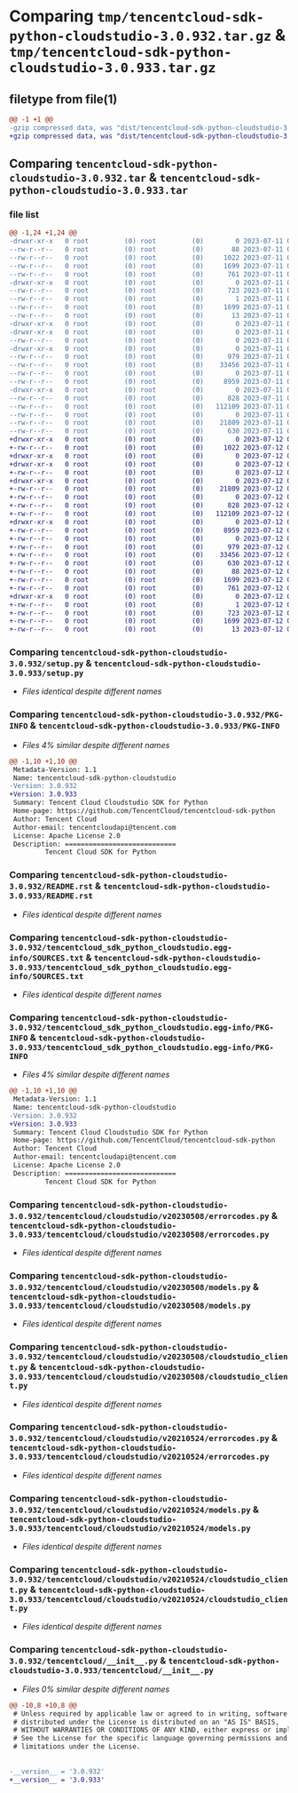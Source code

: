 # Comparing `tmp/tencentcloud-sdk-python-cloudstudio-3.0.932.tar.gz` & `tmp/tencentcloud-sdk-python-cloudstudio-3.0.933.tar.gz`

## filetype from file(1)

```diff
@@ -1 +1 @@
-gzip compressed data, was "dist/tencentcloud-sdk-python-cloudstudio-3.0.932.tar", last modified: Tue Jul 11 00:36:47 2023, max compression
+gzip compressed data, was "dist/tencentcloud-sdk-python-cloudstudio-3.0.933.tar", last modified: Wed Jul 12 00:23:21 2023, max compression
```

## Comparing `tencentcloud-sdk-python-cloudstudio-3.0.932.tar` & `tencentcloud-sdk-python-cloudstudio-3.0.933.tar`

### file list

```diff
@@ -1,24 +1,24 @@
-drwxr-xr-x   0 root         (0) root         (0)        0 2023-07-11 00:36:47.000000 tencentcloud-sdk-python-cloudstudio-3.0.932/
--rw-r--r--   0 root         (0) root         (0)       88 2023-07-11 00:36:47.000000 tencentcloud-sdk-python-cloudstudio-3.0.932/setup.cfg
--rw-r--r--   0 root         (0) root         (0)     1022 2023-07-11 00:36:47.000000 tencentcloud-sdk-python-cloudstudio-3.0.932/setup.py
--rw-r--r--   0 root         (0) root         (0)     1699 2023-07-11 00:36:47.000000 tencentcloud-sdk-python-cloudstudio-3.0.932/PKG-INFO
--rw-r--r--   0 root         (0) root         (0)      761 2023-07-11 00:36:47.000000 tencentcloud-sdk-python-cloudstudio-3.0.932/README.rst
-drwxr-xr-x   0 root         (0) root         (0)        0 2023-07-11 00:36:47.000000 tencentcloud-sdk-python-cloudstudio-3.0.932/tencentcloud_sdk_python_cloudstudio.egg-info/
--rw-r--r--   0 root         (0) root         (0)      723 2023-07-11 00:36:47.000000 tencentcloud-sdk-python-cloudstudio-3.0.932/tencentcloud_sdk_python_cloudstudio.egg-info/SOURCES.txt
--rw-r--r--   0 root         (0) root         (0)        1 2023-07-11 00:36:47.000000 tencentcloud-sdk-python-cloudstudio-3.0.932/tencentcloud_sdk_python_cloudstudio.egg-info/dependency_links.txt
--rw-r--r--   0 root         (0) root         (0)     1699 2023-07-11 00:36:47.000000 tencentcloud-sdk-python-cloudstudio-3.0.932/tencentcloud_sdk_python_cloudstudio.egg-info/PKG-INFO
--rw-r--r--   0 root         (0) root         (0)       13 2023-07-11 00:36:47.000000 tencentcloud-sdk-python-cloudstudio-3.0.932/tencentcloud_sdk_python_cloudstudio.egg-info/top_level.txt
-drwxr-xr-x   0 root         (0) root         (0)        0 2023-07-11 00:36:47.000000 tencentcloud-sdk-python-cloudstudio-3.0.932/tencentcloud/
-drwxr-xr-x   0 root         (0) root         (0)        0 2023-07-11 00:36:47.000000 tencentcloud-sdk-python-cloudstudio-3.0.932/tencentcloud/cloudstudio/
--rw-r--r--   0 root         (0) root         (0)        0 2023-07-11 00:36:47.000000 tencentcloud-sdk-python-cloudstudio-3.0.932/tencentcloud/cloudstudio/__init__.py
-drwxr-xr-x   0 root         (0) root         (0)        0 2023-07-11 00:36:47.000000 tencentcloud-sdk-python-cloudstudio-3.0.932/tencentcloud/cloudstudio/v20230508/
--rw-r--r--   0 root         (0) root         (0)      979 2023-07-11 00:36:47.000000 tencentcloud-sdk-python-cloudstudio-3.0.932/tencentcloud/cloudstudio/v20230508/errorcodes.py
--rw-r--r--   0 root         (0) root         (0)    33456 2023-07-11 00:36:47.000000 tencentcloud-sdk-python-cloudstudio-3.0.932/tencentcloud/cloudstudio/v20230508/models.py
--rw-r--r--   0 root         (0) root         (0)        0 2023-07-11 00:36:47.000000 tencentcloud-sdk-python-cloudstudio-3.0.932/tencentcloud/cloudstudio/v20230508/__init__.py
--rw-r--r--   0 root         (0) root         (0)     8959 2023-07-11 00:36:47.000000 tencentcloud-sdk-python-cloudstudio-3.0.932/tencentcloud/cloudstudio/v20230508/cloudstudio_client.py
-drwxr-xr-x   0 root         (0) root         (0)        0 2023-07-11 00:36:47.000000 tencentcloud-sdk-python-cloudstudio-3.0.932/tencentcloud/cloudstudio/v20210524/
--rw-r--r--   0 root         (0) root         (0)      828 2023-07-11 00:36:47.000000 tencentcloud-sdk-python-cloudstudio-3.0.932/tencentcloud/cloudstudio/v20210524/errorcodes.py
--rw-r--r--   0 root         (0) root         (0)   112109 2023-07-11 00:36:47.000000 tencentcloud-sdk-python-cloudstudio-3.0.932/tencentcloud/cloudstudio/v20210524/models.py
--rw-r--r--   0 root         (0) root         (0)        0 2023-07-11 00:36:47.000000 tencentcloud-sdk-python-cloudstudio-3.0.932/tencentcloud/cloudstudio/v20210524/__init__.py
--rw-r--r--   0 root         (0) root         (0)    21809 2023-07-11 00:36:47.000000 tencentcloud-sdk-python-cloudstudio-3.0.932/tencentcloud/cloudstudio/v20210524/cloudstudio_client.py
--rw-r--r--   0 root         (0) root         (0)      630 2023-07-11 00:36:47.000000 tencentcloud-sdk-python-cloudstudio-3.0.932/tencentcloud/__init__.py
+drwxr-xr-x   0 root         (0) root         (0)        0 2023-07-12 00:23:21.000000 tencentcloud-sdk-python-cloudstudio-3.0.933/
+-rw-r--r--   0 root         (0) root         (0)     1022 2023-07-12 00:23:20.000000 tencentcloud-sdk-python-cloudstudio-3.0.933/setup.py
+drwxr-xr-x   0 root         (0) root         (0)        0 2023-07-12 00:23:21.000000 tencentcloud-sdk-python-cloudstudio-3.0.933/tencentcloud/
+drwxr-xr-x   0 root         (0) root         (0)        0 2023-07-12 00:23:21.000000 tencentcloud-sdk-python-cloudstudio-3.0.933/tencentcloud/cloudstudio/
+-rw-r--r--   0 root         (0) root         (0)        0 2023-07-12 00:23:20.000000 tencentcloud-sdk-python-cloudstudio-3.0.933/tencentcloud/cloudstudio/__init__.py
+drwxr-xr-x   0 root         (0) root         (0)        0 2023-07-12 00:23:21.000000 tencentcloud-sdk-python-cloudstudio-3.0.933/tencentcloud/cloudstudio/v20210524/
+-rw-r--r--   0 root         (0) root         (0)    21809 2023-07-12 00:23:20.000000 tencentcloud-sdk-python-cloudstudio-3.0.933/tencentcloud/cloudstudio/v20210524/cloudstudio_client.py
+-rw-r--r--   0 root         (0) root         (0)        0 2023-07-12 00:23:20.000000 tencentcloud-sdk-python-cloudstudio-3.0.933/tencentcloud/cloudstudio/v20210524/__init__.py
+-rw-r--r--   0 root         (0) root         (0)      828 2023-07-12 00:23:20.000000 tencentcloud-sdk-python-cloudstudio-3.0.933/tencentcloud/cloudstudio/v20210524/errorcodes.py
+-rw-r--r--   0 root         (0) root         (0)   112109 2023-07-12 00:23:20.000000 tencentcloud-sdk-python-cloudstudio-3.0.933/tencentcloud/cloudstudio/v20210524/models.py
+drwxr-xr-x   0 root         (0) root         (0)        0 2023-07-12 00:23:21.000000 tencentcloud-sdk-python-cloudstudio-3.0.933/tencentcloud/cloudstudio/v20230508/
+-rw-r--r--   0 root         (0) root         (0)     8959 2023-07-12 00:23:20.000000 tencentcloud-sdk-python-cloudstudio-3.0.933/tencentcloud/cloudstudio/v20230508/cloudstudio_client.py
+-rw-r--r--   0 root         (0) root         (0)        0 2023-07-12 00:23:20.000000 tencentcloud-sdk-python-cloudstudio-3.0.933/tencentcloud/cloudstudio/v20230508/__init__.py
+-rw-r--r--   0 root         (0) root         (0)      979 2023-07-12 00:23:20.000000 tencentcloud-sdk-python-cloudstudio-3.0.933/tencentcloud/cloudstudio/v20230508/errorcodes.py
+-rw-r--r--   0 root         (0) root         (0)    33456 2023-07-12 00:23:20.000000 tencentcloud-sdk-python-cloudstudio-3.0.933/tencentcloud/cloudstudio/v20230508/models.py
+-rw-r--r--   0 root         (0) root         (0)      630 2023-07-12 00:23:20.000000 tencentcloud-sdk-python-cloudstudio-3.0.933/tencentcloud/__init__.py
+-rw-r--r--   0 root         (0) root         (0)       88 2023-07-12 00:23:21.000000 tencentcloud-sdk-python-cloudstudio-3.0.933/setup.cfg
+-rw-r--r--   0 root         (0) root         (0)     1699 2023-07-12 00:23:21.000000 tencentcloud-sdk-python-cloudstudio-3.0.933/PKG-INFO
+-rw-r--r--   0 root         (0) root         (0)      761 2023-07-12 00:23:20.000000 tencentcloud-sdk-python-cloudstudio-3.0.933/README.rst
+drwxr-xr-x   0 root         (0) root         (0)        0 2023-07-12 00:23:21.000000 tencentcloud-sdk-python-cloudstudio-3.0.933/tencentcloud_sdk_python_cloudstudio.egg-info/
+-rw-r--r--   0 root         (0) root         (0)        1 2023-07-12 00:23:21.000000 tencentcloud-sdk-python-cloudstudio-3.0.933/tencentcloud_sdk_python_cloudstudio.egg-info/dependency_links.txt
+-rw-r--r--   0 root         (0) root         (0)      723 2023-07-12 00:23:21.000000 tencentcloud-sdk-python-cloudstudio-3.0.933/tencentcloud_sdk_python_cloudstudio.egg-info/SOURCES.txt
+-rw-r--r--   0 root         (0) root         (0)     1699 2023-07-12 00:23:21.000000 tencentcloud-sdk-python-cloudstudio-3.0.933/tencentcloud_sdk_python_cloudstudio.egg-info/PKG-INFO
+-rw-r--r--   0 root         (0) root         (0)       13 2023-07-12 00:23:21.000000 tencentcloud-sdk-python-cloudstudio-3.0.933/tencentcloud_sdk_python_cloudstudio.egg-info/top_level.txt
```

### Comparing `tencentcloud-sdk-python-cloudstudio-3.0.932/setup.py` & `tencentcloud-sdk-python-cloudstudio-3.0.933/setup.py`

 * *Files identical despite different names*

### Comparing `tencentcloud-sdk-python-cloudstudio-3.0.932/PKG-INFO` & `tencentcloud-sdk-python-cloudstudio-3.0.933/PKG-INFO`

 * *Files 4% similar despite different names*

```diff
@@ -1,10 +1,10 @@
 Metadata-Version: 1.1
 Name: tencentcloud-sdk-python-cloudstudio
-Version: 3.0.932
+Version: 3.0.933
 Summary: Tencent Cloud Cloudstudio SDK for Python
 Home-page: https://github.com/TencentCloud/tencentcloud-sdk-python
 Author: Tencent Cloud
 Author-email: tencentcloudapi@tencent.com
 License: Apache License 2.0
 Description: ============================
         Tencent Cloud SDK for Python
```

### Comparing `tencentcloud-sdk-python-cloudstudio-3.0.932/README.rst` & `tencentcloud-sdk-python-cloudstudio-3.0.933/README.rst`

 * *Files identical despite different names*

### Comparing `tencentcloud-sdk-python-cloudstudio-3.0.932/tencentcloud_sdk_python_cloudstudio.egg-info/SOURCES.txt` & `tencentcloud-sdk-python-cloudstudio-3.0.933/tencentcloud_sdk_python_cloudstudio.egg-info/SOURCES.txt`

 * *Files identical despite different names*

### Comparing `tencentcloud-sdk-python-cloudstudio-3.0.932/tencentcloud_sdk_python_cloudstudio.egg-info/PKG-INFO` & `tencentcloud-sdk-python-cloudstudio-3.0.933/tencentcloud_sdk_python_cloudstudio.egg-info/PKG-INFO`

 * *Files 4% similar despite different names*

```diff
@@ -1,10 +1,10 @@
 Metadata-Version: 1.1
 Name: tencentcloud-sdk-python-cloudstudio
-Version: 3.0.932
+Version: 3.0.933
 Summary: Tencent Cloud Cloudstudio SDK for Python
 Home-page: https://github.com/TencentCloud/tencentcloud-sdk-python
 Author: Tencent Cloud
 Author-email: tencentcloudapi@tencent.com
 License: Apache License 2.0
 Description: ============================
         Tencent Cloud SDK for Python
```

### Comparing `tencentcloud-sdk-python-cloudstudio-3.0.932/tencentcloud/cloudstudio/v20230508/errorcodes.py` & `tencentcloud-sdk-python-cloudstudio-3.0.933/tencentcloud/cloudstudio/v20230508/errorcodes.py`

 * *Files identical despite different names*

### Comparing `tencentcloud-sdk-python-cloudstudio-3.0.932/tencentcloud/cloudstudio/v20230508/models.py` & `tencentcloud-sdk-python-cloudstudio-3.0.933/tencentcloud/cloudstudio/v20230508/models.py`

 * *Files identical despite different names*

### Comparing `tencentcloud-sdk-python-cloudstudio-3.0.932/tencentcloud/cloudstudio/v20230508/cloudstudio_client.py` & `tencentcloud-sdk-python-cloudstudio-3.0.933/tencentcloud/cloudstudio/v20230508/cloudstudio_client.py`

 * *Files identical despite different names*

### Comparing `tencentcloud-sdk-python-cloudstudio-3.0.932/tencentcloud/cloudstudio/v20210524/errorcodes.py` & `tencentcloud-sdk-python-cloudstudio-3.0.933/tencentcloud/cloudstudio/v20210524/errorcodes.py`

 * *Files identical despite different names*

### Comparing `tencentcloud-sdk-python-cloudstudio-3.0.932/tencentcloud/cloudstudio/v20210524/models.py` & `tencentcloud-sdk-python-cloudstudio-3.0.933/tencentcloud/cloudstudio/v20210524/models.py`

 * *Files identical despite different names*

### Comparing `tencentcloud-sdk-python-cloudstudio-3.0.932/tencentcloud/cloudstudio/v20210524/cloudstudio_client.py` & `tencentcloud-sdk-python-cloudstudio-3.0.933/tencentcloud/cloudstudio/v20210524/cloudstudio_client.py`

 * *Files identical despite different names*

### Comparing `tencentcloud-sdk-python-cloudstudio-3.0.932/tencentcloud/__init__.py` & `tencentcloud-sdk-python-cloudstudio-3.0.933/tencentcloud/__init__.py`

 * *Files 0% similar despite different names*

```diff
@@ -10,8 +10,8 @@
 # Unless required by applicable law or agreed to in writing, software
 # distributed under the License is distributed on an "AS IS" BASIS,
 # WITHOUT WARRANTIES OR CONDITIONS OF ANY KIND, either express or implied.
 # See the License for the specific language governing permissions and
 # limitations under the License.
 
 
-__version__ = '3.0.932'
+__version__ = '3.0.933'
```

